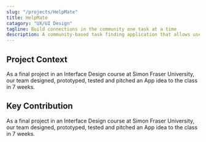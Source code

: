 ```yaml
---
slug: "/projects/HelpMate"
title: HelpMate
catagory: "UX/UI Design"
tagline: Build connections in the community one task at a time
description: A community-based task finding application that allows users to help their community members with household chores.
---
```


## Project Context

As a final project in an Interface Design course at Simon Fraser University, our team designed, prototyped, tested and pitched an App idea to the class in 7 weeks.

<Project>

## Key Contribution

As a final project in an Interface Design course at Simon Fraser University, our team designed, prototyped, tested and pitched an App idea to the class in 7 weeks.